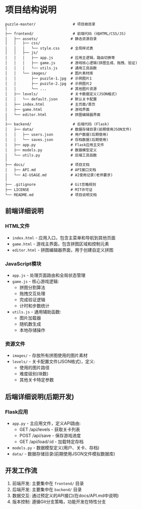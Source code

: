 # 项目结构说明

```
puzzle-master/                 # 项目根目录
│
├── frontend/                  # 前端代码 (纯HTML/CSS/JS)
│   ├── assets/               # 静态资源目录
│   │   ├── css/
│   │   │   └── style.css     # 全局样式表
│   │   ├── js/
│   │   │   ├── app.js        # 应用主逻辑，路由切换等
│   │   │   ├── game.js       # 游戏核心逻辑(拼图生成、拖拽、验证)
│   │   │   └── utils.js      # 通用工具函数
│   │   └── images/           # 图片素材库
│   │       ├── puzzle-1.jpg  # 示例图片1
│   │       ├── puzzle-2.jpg  # 示例图片2
│   │       └── ...           # 其他图片资源
│   ├── levels/               # 关卡数据定义(JSON格式)
│   │   └── default.json      # 默认关卡配置
│   ├── index.html            # 主页面/首页
│   ├── game.html             # 游戏界面
│   └── editor.html           # 拼图编辑器界面
│
├── backend/                   # 后端代码 (Flask)
│   ├── data/                 # 数据存储目录(前期使用JSON文件)
│   │   ├── users.json        # 用户数据(后期使用)
│   │   └── saves.json        # 存档数据(后期使用)
│   ├── app.py                # Flask应用主文件
│   ├── models.py             # 数据模型定义
│   └── utils.py              # 后端工具函数
│
├── docs/                     # 项目文档
│   ├── API.md                # API接口文档
│   └── AI-USAGE.md           # AI使用记录(老师要求)
│
├── .gitignore                # Git忽略规则
├── LICENSE                   # MIT许可证
└── README.md                 # 项目说明文档
```

## 前端详细说明

### HTML文件
- `index.html` - 应用入口，包含主菜单和导航到其他页面
- `game.html` - 游戏主界面，包含拼图区域和控制元素
- `editor.html` - 拼图编辑器界面，用于创建自定义拼图

### JavaScript模块
- `app.js` - 处理页面路由和全局状态管理
- `game.js` - 核心游戏逻辑:
  - 拼图分割算法
  - 拖拽交互处理
  - 完成验证逻辑
  - 计时和步数统计
- `utils.js` - 通用辅助函数:
  - 图片加载器
  - 随机数生成
  - 本地存储操作

### 资源文件
- `images/` - 存放所有拼图使用的图片素材
- `levels/` - 关卡配置文件(JSON格式)，定义:
  - 使用的图片路径
  - 难度级别(块数)
  - 其他关卡特定参数

## 后端详细说明(后期开发)

### Flask应用
- `app.py` - 主应用文件，定义API路由:
  - GET /api/levels - 获取关卡列表
  - POST /api/save - 保存游戏进度
  - GET /api/load/:id - 加载特定存档
- `models.py` - 数据模型定义(用户、关卡、存档)
- `data/` - 数据存储目录(前期使用JSON文件模拟数据库)

## 开发工作流

1. 前端开发: 主要集中在 `frontend/` 目录
2. 后端开发: 主要集中在 `backend/` 目录
3. 数据交互: 通过预定义的API接口(在docs/API.md中说明)
4. 版本控制: 遵循Git分支策略，功能开发在特性分支